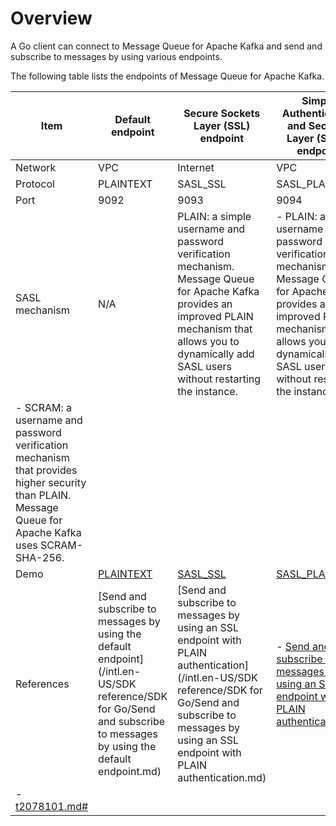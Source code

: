 # Overview

A Go client can connect to Message Queue for Apache Kafka and send and subscribe to messages by using various endpoints.

The following table lists the endpoints of Message Queue for Apache Kafka.

|Item|Default endpoint|Secure Sockets Layer \(SSL\) endpoint|Simple Authentication and Security Layer \(SASL\) endpoint|
|----|----------------|-------------------------------------|----------------------------------------------------------|
|Network|VPC|Internet|VPC|
|Protocol|PLAINTEXT|SASL\_SSL|SASL\_PLAINTEXT|
|Port|9092|9093|9094|
|SASL mechanism|N/A|PLAIN: a simple username and password verification mechanism. Message Queue for Apache Kafka provides an improved PLAIN mechanism that allows you to dynamically add SASL users without restarting the instance.|-   PLAIN: a simple username and password verification mechanism. Message Queue for Apache Kafka provides an improved PLAIN mechanism that allows you to dynamically add SASL users without restarting the instance.
-   SCRAM: a username and password verification mechanism that provides higher security than PLAIN. Message Queue for Apache Kafka uses SCRAM-SHA-256. |
|Demo|[PLAINTEXT](https://github.com/AliwareMQ/aliware-kafka-demos/tree/master/kafka-confluent-go-demo)|[SASL\_SSL](https://github.com/AliwareMQ/aliware-kafka-demos/tree/master/kafka-confluent-go-demo)|[SASL\_PLAINTEXT](https://github.com/AliwareMQ/aliware-kafka-demos/tree/master/kafka-confluent-go-demo)|
|References|[Send and subscribe to messages by using the default endpoint](/intl.en-US/SDK reference/SDK for Go/Send and subscribe to messages by using the default endpoint.md)|[Send and subscribe to messages by using an SSL endpoint with PLAIN authentication](/intl.en-US/SDK reference/SDK for Go/Send and subscribe to messages by using an SSL endpoint with PLAIN authentication.md)|-   [Send and subscribe to messages by using an SASL endpoint with PLAIN authentication]()
-   [t2078101.md\#]() |

